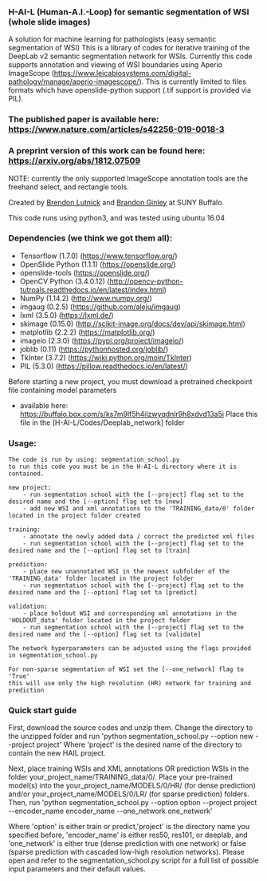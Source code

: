 ### H-AI-L (Human-A.I.-Loop) for semantic segmentation of WSI (whole slide images)

A solution for machine learning for pathologists (easy semantic segmentation of WSI)
This is a library of codes for iterative training of the DeepLab v2 semantic segmentation network for WSIs. 
Currently this code supports annotation and viewing of WSI boundaries using Aperio ImageScope 
(https://www.leicabiosystems.com/digital-pathology/manage/aperio-imagescope/). 
This is currently limited to files formats which have openslide-python support (.tif support is provided via PIL).

### The published paper is available here: https://www.nature.com/articles/s42256-019-0018-3
### A preprint version of this work can be found here: https://arxiv.org/abs/1812.07509

NOTE: currently the only supported ImageScope  annotation tools are the freehand select, and rectangle tools.

Created by [Brendon Lutnick](https://github.com/brendonlutnick) and [Brandon Ginley](https://github.com/bgginley) at SUNY Buffalo.

This code runs using python3, and was tested using ubuntu 16.04

### Dependencies (we think we got them all):

  - Tensorflow (1.7.0)           (https://www.tensorflow.org/)
  - OpenSlide Python (1.1.1)     (https://openslide.org/)
  - openslide-tools              (https://openslide.org/)
  - OpenCV Python (3.4.0.12)     (http://opencv-python-tutroals.readthedocs.io/en/latest/index.html)
  - NumPy (1.14.2)               (http://www.numpy.org/)
  - imgaug (0.2.5)               (https://github.com/aleju/imgaug)
  - lxml (3.5.0)                 (https://lxml.de/)
  - skimage (0.15.0)             (http://scikit-image.org/docs/dev/api/skimage.html)
  - matplotlib (2.2.2)           (https://matplotlib.org/)
  - imageio (2.3.0)              (https://pypi.org/project/imageio/)
  - joblib (0.11)                (https://pythonhosted.org/joblib/)
  - TkInter (3.7.2)              (https://wiki.python.org/moin/TkInter)
  - PIL (5.3.0)                  (https://pillow.readthedocs.io/en/latest/)
  
  Before starting a new project, you must download a pretrained checkpoint file containing model parameters
  - available here: https://buffalo.box.com/s/ks7m9lf5h4ilzwyqdnlr9h8xdvd13a5i
  Place this file in the [H-AI-L/Codes/Deeplab_network] folder

### Usage:

    The code is run by using: segmentation_school.py
    to run this code you must be in the H-AI-L directory where it is contained.

    new project:
        - run segmentation school with the [--project] flag set to the desired name and the [--option] flag set to [new]
        - add new WSI and xml annotations to the 'TRAINING_data/0' folder located in the project folder created

    training:
        - annotate the newly added data / correct the predicted xml files
        - run segmentation school with the [--project] flag set to the desired name and the [--option] flag set to [train]

    prediction:
        - place new unannotated WSI in the newest subfolder of the 'TRAINING_data' folder located in the project folder  
        - run segmentation school with the [--project] flag set to the desired name and the [--option] flag set to [predict]

    validation:
        - place holdout WSI and corresponding xml annotations in the 'HOLDOUT_data' folder located in the project folder
        - run segmentation school with the [--project] flag set to the desired name and the [--option] flag set to [validate]

    The network hyperparameters can be adjusted using the flags provided in segmentation_school.py  

    For non-sparse segmentation of WSI set the [--one_network] flag to 'True'
    this will use only the high resolution (HR) network for training and prediction

### Quick start guide
First, download the source codes and unzip them. Change the directory to the unzipped folder and run
  'python segmentation_school.py --option new --project project'
Where 'project' is the desired name of the directory to contain the new HAIL project.

Next, place training WSIs and XML annotations OR prediction WSIs in the folder your_project_name/TRAINING_data/0/. Place your pre-trained model(s) into the your_project_name/MODELS/0/HR/ (for dense prediction) and/or your_project_name/MODELS/0/LR/ (for sparse prediction) folders.
Then, run
  'python segmentation_school.py --option option --project project --encoder_name encoder_name --one_network one_network'

Where 'option' is either train or predict,'project' is the directory name you specified before, 'encoder_name' is either res50, res101, or deeplab, and 'one_network' is either true (dense prediction with one network) or false (sparse prediction with cascaded low-high resolution networks).
Please open and refer to the segmentation_school.py script for a full list of possible input parameters and their default values. 
